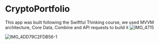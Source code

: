 # CryptoPortfolio
This app was built following the Swiftful Thinking course, we used MVVM architecture, Core Data, Combine and API requests to build it
![IMG_4715](https://user-images.githubusercontent.com/104564732/206444657-965728fe-0f9e-4163-a4fe-160b3ff023fc.JPG)

![IMG_4DD79C2FDB56-1](https://user-images.githubusercontent.com/104564732/213262923-89dcb681-76cf-4e5b-9183-2b16393c6b84.jpeg)

